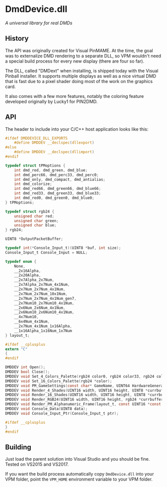 # DmdDevice.dll

*A universal library for real DMDs*

## History

The API was originally created for Visual PinMAME. At the time, the goal was to
externalize DMD rendering to a separate DLL, so VPM wouldn't need a special
build process for every new display (there are four so far).

The DLL, called "DMDext" when installing, is shipped today with the Visual
Pinball installer. It supports multiple displays as well as a nice virtual
DMD that is fast due to a pixel shader doing most of the work on the graphics
card.

It also comes with a few more features, notably the coloring feature developed
originally by Lucky1 for PIN2DMD.

## API

The header to include into your C/C++ host application looks like this:

```c
#ifdef DMDDEVICE_DLL_EXPORTS
	#define DMDDEV __declspec(dllexport) 
#else
	#define DMDDEV __declspec(dllimport) 
#endif

typedef struct tPMoptions {
	int dmd_red, dmd_green, dmd_blue;
	int dmd_perc66, dmd_perc33, dmd_perc0;
	int dmd_only, dmd_compact, dmd_antialias;
	int dmd_colorize;
	int dmd_red66, dmd_green66, dmd_blue66;
	int dmd_red33, dmd_green33, dmd_blue33;
	int dmd_red0, dmd_green0, dmd_blue0;
} tPMoptions;

typedef struct rgb24 {
	unsigned char red;
	unsigned char green;
	unsigned char blue;
} rgb24;

UINT8 *OutputPacketBuffer;

typedef int(*Console_Input_t)(UINT8 *buf, int size);
Console_Input_t Console_Input = NULL;

typedef enum { 
	None,
	__2x16Alpha, 
	__2x20Alpha, 
	__2x7Alpha_2x7Num, 
	__2x7Alpha_2x7Num_4x1Num, 
	__2x7Num_2x7Num_4x1Num, 
	__2x7Num_2x7Num_10x1Num, 
	__2x7Num_2x7Num_4x1Num_gen7, 
	__2x7Num10_2x7Num10_4x1Num,
	__2x6Num_2x6Num_4x1Num,
	__2x6Num10_2x6Num10_4x1Num,
	__4x7Num10,
	__6x4Num_4x1Num,
	__2x7Num_4x1Num_1x16Alpha,
	__1x16Alpha_1x16Num_1x7Num
} layout_t;

#ifdef __cplusplus
extern "C"
{
#endif

DMDDEV int Open();
DMDDEV bool Close();
DMDDEV void Set_4_Colors_Palette(rgb24 color0, rgb24 color33, rgb24 color66, rgb24 color100);
DMDDEV void Set_16_Colors_Palette(rgb24 *color);
DMDDEV void PM_GameSettings(const char* GameName, UINT64 HardwareGeneration, const tPMoptions &Options);
DMDDEV void Render_4_Shades(UINT16 width, UINT16 height, UINT8 *currbuffer);
DMDDEV void Render_16_Shades(UINT16 width, UINT16 height, UINT8 *currbuffer);
DMDDEV void Render_RGB24(UINT16 width, UINT16 height, rgb24 *currbuffer);
DMDDEV void Render_PM_Alphanumeric_Frame(layout_t, const UINT16 *const seg_data, const UINT16 *const seg_data2);
DMDDEV void Console_Data(UINT8 data);
DMDDEV void Console_Input_Ptr(Console_Input_t ptr);

#ifdef __cplusplus
}
#endif
```

## Building

Just load the parent solution into Visual Studio and you should be fine. Tested
on VS2015 and VS2017.

If you want the build process automatically copy `DmdDevice.dll` into your VPM
folder, point the `VPM_HOME` environment variable to your VPM folder.